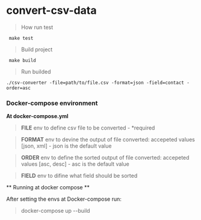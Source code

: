 # convert-csv-data


 > How run test

``` shell
 make test
```

> Build project

``` shell
 make build
```

> Run builded

``` shell
./csv-converter -file=path/to/file.csv -format=json -field=contact -order=asc
```

### Docker-compose environment

**At docker-compose.yml**

> **FILE** env to define csv file to be converted - *required

> **FORMAT** env to devine the output of file converted: accepeted values [json, xml] - json is the default value

> **ORDER** env to define the sorted output of file converted: accepeted values [asc, desc] - asc is the default value

> **FIELD** env to difine what field should be sorted

** Running at docker compose **

After setting the envs at Docker-compose run:

> docker-compose up --build
